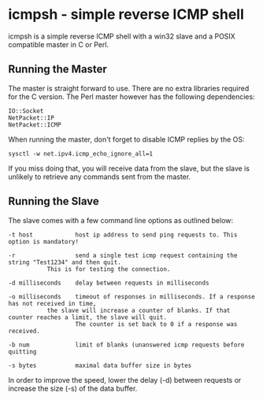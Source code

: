 # icmpsh - simple reverse ICMP shell

icmpsh is a simple reverse ICMP shell with a win32 slave and a POSIX compatible master in C or Perl.

## Running the Master

The master is straight forward to use. There are no extra libraries required for the C version. 
The Perl master however has the following dependencies:

```
IO::Socket
NetPacket::IP
NetPacket::ICMP
```

When running the master, don't forget to disable ICMP replies by the OS:

```
sysctl -w net.ipv4.icmp_echo_ignore_all=1
```
  
If you miss doing that, you will receive data from the slave, but the slave is unlikely to retrieve any commands sent from the master.


## Running the Slave

The slave comes with a few command line options as outlined below:

```
-t host            host ip address to send ping requests to. This option is mandatory!

-r                 send a single test icmp request containing the string "Test1234" and then quit. 
		   This is for testing the connection.

-d milliseconds    delay between requests in milliseconds 

-o milliseconds    timeout of responses in milliseconds. If a response has not received in time, 
		   the slave will increase a counter of blanks. If that counter reaches a limit, the slave will quit.
                   The counter is set back to 0 if a response was received.

-b num             limit of blanks (unanswered icmp requests before quitting

-s bytes           maximal data buffer size in bytes
```

In order to improve the speed, lower the delay (-d) between requests or increase the size (-s) of the data buffer.

